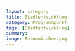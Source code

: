 ```yaml
---
layout: category
title: Stadtentwicklung
category: Programmpunkt
tags: [Stadtentwicklung]
summary: 
image: Betonmischer.png
---
```

